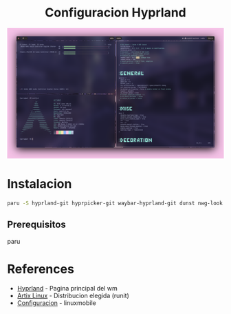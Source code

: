 <div align="center">
    <h1><strong>Configuracion Hyprland</strong></h1>
    <img title="p1" alt="Alt text" src="1687634030.screensht.png">
</div>

# Instalacion
```sh
paru -S hyprland-git hyprpicker-git waybar-hyprland-git dunst nwg-look wf-recored wlogout wlsunset
```

## Prerequisitos
paru

# References
- [Hyprland](https://hyprland.org/) - Pagina principal del wm
- [Artix Linux](https://artixlinux.org/) - Distribucion elegida (runit)
- [Configuracion](https://github.com/linuxmobile/hyprland-dots) - linuxmobile
